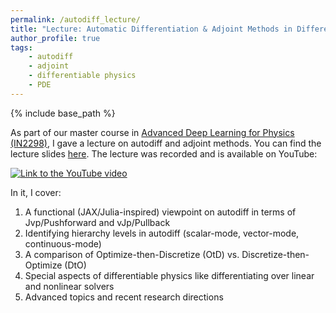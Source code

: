 ```yaml
---
permalink: /autodiff_lecture/
title: "Lecture: Automatic Differentiation & Adjoint Methods in Differentiable Physics"
author_profile: true
tags:
    - autodiff
    - adjoint
    - differentiable physics
    - PDE
---
```


{% include base_path %}

As part of our master course in [Advanced Deep Learning for Physics (IN2298)](https://ge.in.tum.de/teaching/), I gave a lecture on autodiff and adjoint methods. You can find the lecture slides [here](https://fkoehler.site/files/autodiff_and_adjoints_lecture.pdf). The lecture was recorded and is available on YouTube:

[![Link to the YouTube video](https://img.youtube.com/vi/N7nVoyR0qO4/0.jpg)](https://www.youtube.com/watch?v=N7nVoyR0qO4)

In it, I cover:

1. A functional (JAX/Julia-inspired) viewpoint on autodiff in terms of Jvp/Pushforward and vJp/Pullback
2. Identifying hierarchy levels in autodiff (scalar-mode, vector-mode, continuous-mode)
3. A comparison of Optimize-then-Discretize (OtD) vs. Discretize-then-Optimize (DtO)
4. Special aspects of differentiable physics like differentiating over linear and nonlinear solvers
5. Advanced topics and recent research directions